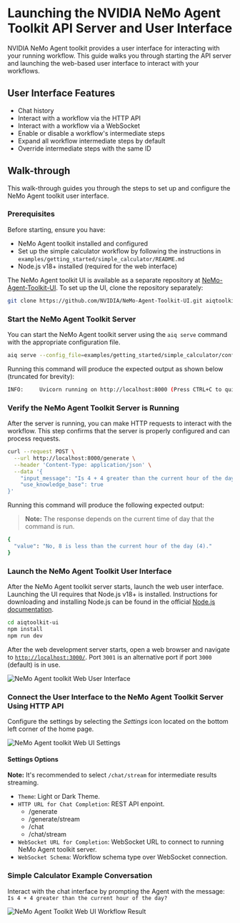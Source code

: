 <!--
SPDX-FileCopyrightText: Copyright (c) 2025, NVIDIA CORPORATION & AFFILIATES. All rights reserved.
SPDX-License-Identifier: Apache-2.0

Licensed under the Apache License, Version 2.0 (the "License");
you may not use this file except in compliance with the License.
You may obtain a copy of the License at

http://www.apache.org/licenses/LICENSE-2.0

Unless required by applicable law or agreed to in writing, software
distributed under the License is distributed on an "AS IS" BASIS,
WITHOUT WARRANTIES OR CONDITIONS OF ANY KIND, either express or implied.
See the License for the specific language governing permissions and
limitations under the License.
-->

# Launching the NVIDIA NeMo Agent Toolkit API Server and User Interface
NVIDIA NeMo Agent toolkit provides a user interface for interacting with your running workflow. This guide walks you through starting the API server and launching the web-based user interface to interact with your workflows.

## User Interface Features
- Chat history
- Interact with a workflow via the HTTP API
- Interact with a workflow via a WebSocket
- Enable or disable a workflow's intermediate steps
- Expand all workflow intermediate steps by default
- Override intermediate steps with the same ID

## Walk-through
This walk-through guides you through the steps to set up and configure the NeMo Agent toolkit user interface.

### Prerequisites
Before starting, ensure you have:
- NeMo Agent toolkit installed and configured
- Set up the simple calculator workflow by following the instructions in `examples/getting_started/simple_calculator/README.md`
- Node.js v18+ installed (required for the web interface)


The NeMo Agent toolkit UI is available as a separate repository at [NeMo-Agent-Toolkit-UI](https://github.com/NVIDIA/NeMo-Agent-Toolkit-UI). To set up the UI, clone the repository separately:
```bash
git clone https://github.com/NVIDIA/NeMo-Agent-Toolkit-UI.git aiqtoolkit-ui
```

### Start the NeMo Agent Toolkit Server
You can start the NeMo Agent toolkit server using the `aiq serve` command with the appropriate configuration file.

```bash
aiq serve --config_file=examples/getting_started/simple_calculator/configs/config.yml
```
Running this command will produce the expected output as shown below (truncated for brevity):
```bash
INFO:     Uvicorn running on http://localhost:8000 (Press CTRL+C to quit)
```

### Verify the NeMo Agent Toolkit Server is Running
After the server is running, you can make HTTP requests to interact with the workflow. This step confirms that the server is properly configured and can process requests.

```bash
curl --request POST \
  --url http://localhost:8000/generate \
  --header 'Content-Type: application/json' \
  --data '{
    "input_message": "Is 4 + 4 greater than the current hour of the day?",
    "use_knowledge_base": true
}'
```

Running this command will produce the following expected output:
> **Note:** The response depends on the current time of day that the command is run.
```bash
{
  "value": "No, 8 is less than the current hour of the day (4)."
}
```

### Launch the NeMo Agent Toolkit User Interface
After the NeMo Agent toolkit server starts, launch the web user interface. Launching the UI requires that Node.js v18+ is installed. Instructions for downloading and installing Node.js can be found in the official [Node.js documentation](https://nodejs.org/en/download).

```bash
cd aiqtoolkit-ui
npm install
npm run dev
```
After the web development server starts, open a web browser and navigate to [`http://localhost:3000/`](http://localhost:3000/).
Port `3001` is an alternative port if port `3000` (default) is in use.

![NeMo Agent toolkit Web User Interface](../_static/ui_home_page.png)

### Connect the User Interface to the NeMo Agent Toolkit Server Using HTTP API
Configure the settings by selecting the *Settings* icon located on the bottom left corner of the home page.

![NeMo Agent toolkit Web UI Settings](../_static/ui_generate_example_settings.png)

#### Settings Options
**Note:** It's recommended to select `/chat/stream` for intermediate results streaming.
- `Theme`: Light or Dark Theme.
- `HTTP URL for Chat Completion`: REST API enpoint.
  - /generate
  - /generate/stream
  - /chat
  - /chat/stream
- `WebSocket URL for Completion`: WebSocket URL to connect to running NeMo Agent toolkit server.
- `WebSocket Schema`: Workflow schema type over WebSocket connection.

### Simple Calculator Example Conversation
Interact with the chat interface by prompting the Agent with the
message: `Is 4 + 4 greater than the current hour of the day?`

![NeMo Agent Toolkit Web UI Workflow Result](../_static/ui_generate_example.png)
